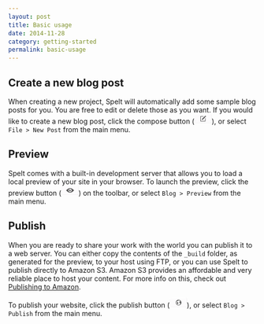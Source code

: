 ```yaml
---
layout: post
title: Basic usage
date: 2014-11-28
category: getting-started
permalink: basic-usage
---
```


## Create a new blog post

When creating a new project, Spelt will automatically add some sample blog posts for you. You are free to edit or delete those as you want. If you would like to create a new blog post, click the compose button (![Compose Button](/img/compose-button.png)), or select `File > New Post` from the main menu.

## Preview

Spelt comes with a built-in development server that allows you to load a local preview of your site in your browser. To launch the preview, click the preview button (![Preview Button](/img/preview-button.png)) on the toolbar, or select `Blog > Preview` from the main menu.

## Publish

When you are ready to share your work with the world you can publish it to a web server. You can either copy the contents of the `_build` folder, as generated for the preview, to your host using FTP, or you can use Spelt to publish directly to Amazon S3. Amazon S3 provides an affordable and very reliable place to host your content. For more info on this, check out [Publishing to Amazon](/amazon/).

To publish your website, click the publish button (![Publish Button](/img/publish-button.png/)), or select `Blog > Publish` from the main menu.